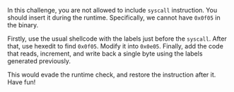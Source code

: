 In this challenge, you are not allowed to include `syscall` instruction.
You should insert it during the runtime.
Specifically, we cannot have `0x0f05` in the binary.

Firstly, use the usual shellcode with the labels just before the `syscall`.
After that, use hexedit to find `0x0f05`.
Modify it into `0x0e05`.
Finally, add the code that reads, increment, and write back a single byte using the labels generated previously.

This would evade the runtime check, and restore the instruction after it.
Have fun!
